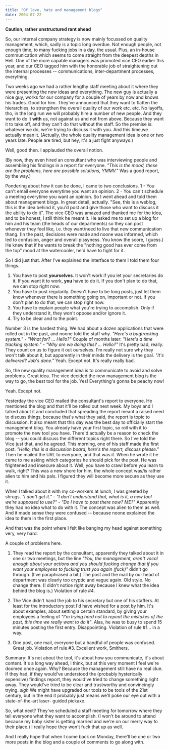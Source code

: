 ```yaml
---
title: "Of love, hate and management blogs"
date: 2004-07-22
---
```


**Caution, rather unstructured rant ahead**

So, our internal company strategy is now mainly focussed on quality management, which, sadly is a topic long overdue. Not enough people, not enough time, to many fucking jobs in a day, the usual. Plus, an in-house communication which seems to come straight from the deepest depths in Hell.
One of the more capable managers was promoted vice CEO earlier this year, and our CEO tagged him with the honorable job of straightening out the internal processes -- communications, inter-department processes, everything.

Two weeks ago we had a rather lengthy staff meeting about it where they were presenting the new ideas and everything. The new guy is actually a nice guy,
works for our company for a couple of years by now and knows his trades. Good for him. They've announced that they want to flatten the hierarchies, to strengthen the overall quality of our work etc. etc. No layoffs, tho, in the long run we will probably hire a number of new people. And they want to do it
**with** us, not against us and not from above. Because they want it to take off, and they can't do that without the staff. So the premise is: whatever we do, we're trying to discuss it with you. And this time,we actually mean it.
(Actually, the whole quality management idea is one or two years late. People are tired, but hey, it's a just fight anyways.)

Well, good then. I applauded the overall notion.

(By now, they even hired an consultant who was interviewing people and assembling his findings in a report for everyone. _"This is the mood, these are the problems, here are possible solutions, YMMV."_ Was a good report, by the way.)

Pondering about how it can be done, I came to two conclusions. 1 - You can't email everyone everytime you want an opinion. 2 - You can't schedule a meeting everytime you want an opinion. So I went ahead and told them about management blogs. In great detail, actually. "See, this is a weblog, this is the idea behind it, you'd post and give those who want to discuss it the ability to do it". The vice CEO was amazed and thanked me for the idea, and to be honest, I still think he meant it. He asked me to set up a blog for him and his team
(the heads of our departments) so they can post whenever they feel like, i.e.
they want/need to live that new communication thang. (In the past, decisions were made and noone was informed, which led to confusion, anger and overall pissyness. You know the score, I guess.) He knew that if he wants to break the
"nothing good has ever come from the top" mood at the watercooler, he'd have to fight for it.

So I did just that. After I've explained the interface to them I told them four things.

1. You have to post **yourselves**. It won't work if you let your secretaries do it. If you want it to work, **you** have to do it. If you don't plan to do that, we can stop right now.
2. You have to post regularily. Doesn't have to be long posts, just let them know whenever there is something going on, important or not. If you don't plan to do that, we can stop right now.
3. You have to explain people what you're trying to accomplish. Only if they understand it, they won't oppose and/or ignore it.
4. Try to be clear and to the point.

Number 3 is the hardest thing. We had about a dozen applications that were rolled out in the past, and noone told the staff why. _"Here's a bugtracking system." - "What for? … Hello?"_ Couple of months later: _"Here's a time tracking system." - "Why are we doing this? … Hello?"_ It's pretty bad,
really. They count on us to figure it out ourselves. I'm really not sure why they won't talk about it, but apparently in their minds the delivery is the goal. _"It's delivered? Job's done."_ Yeah. Except not. It's really really bad.

So, the new quality management idea is to communicate to avoid and solve problems. Great idea. The vice decided the new management blog is the way to go, the best tool for the job. Yes! Everything's gonna be peachy now!

Yeah. Except not.

Yesterday the vice CEO mailed the consultant's report to everyone. He mentioned the blog and that it'll be rolled out next week. My boys and I talked about it and concluded that spreading the report meant a raised need to discuss things, because that's what they said, the report is topic to discussion. It also meant that this day was the best day to officially start the management blog. You already have your first topic, so roll with it to promote the new tool you have. There'd actually be a reason to check the blog
-- you could discuss the different topics right there. So I've told the Vice just that, and he agreed. This morning, one of his staff made the first post.
_"Hello, this is a discussion board, here's the report, discuss please."_ Then he mailed the URL to everyone, and that was it. When he wrote it he came to me asking which categories he should pick for the post. He was frightened and insecure about it. Well, you have to crawl before you learn to walk, right?
This was a new shore for him, the whole concept was/is rather alien to him and his pals. I figured they will become more secure as they use it.

When I talked about it with my co-workers at lunch, I was greeted by shrugs.
_"I don't get it." - "I don't understand that, what is it, a new tool we're supposed to use?" - "Do I have to post there now? ME?"_ Apparently they had no idea what to do with it. The concept was alien to them as well. And it made sense they were confused -- because noone explained the idea to them in the first place.

And that was the point where I felt like banging my head against something very, very hard.

A couple of problems here.

1. They read the report by the consultant, apparently they talked about it in one or two meetings, but the line _"You, the management, aren't vocal enough about your actions and you should fucking change that if you want your employees to fucking trust you again (fuck)"_ didn't go through. (I've paraphrased a bit.) The post and the mail by our head of department was clearly too cryptic and vague again. Old style. No change there. (I didn't notice right away because I knew what the idea behind the blog is.) Violation of rule #4.

2. The Vice didn't hand the job to his secretary but one of his staffers. At least for the introductory post I'd have wished for a post by him. It's about examples, about setting a certain standard, by giving your employees a feeling of _"I'm trying hard not to repeat the mistakes of the past, this time we really want to do it"_. Alas, he was to busy to spend 15 minutes posting the first entry. Disappointing. Violation of rule #1… in a way.

3. One post, one mail, everyone but a handful of people was confused. Great job. Violation of rule #3. Excellent work, Smithers.

Summary: It's not about the tool, it's about how you communicate, it's about content. It's a long way ahead, I think, but at this very moment I feel we're doomed once again. Why? Because the management still have no real clue. If they had, if they would've understood the (probably hysterically expensive)
findings report, they would've tried to change something right away. They would've tried to be clear and trustworthy and convincingly trying. _sigh_ We might have upgraded our tools to be tools of the 21st century, but in the end it probably just means we'll poke our eye out with a state-of-the-art laser-
guided pickaxe.

So, what next? They've scheduled a staff meeting for tomorrow where they tell everyone what they want to accomplish. (I won't be around to attend because my baby sister is getting married and we're on our merry way to their place.) I really hope they won't fuck that up as well.

And I really hope that when I come back on Monday, there'll be one or two more posts in the blog and a couple of comments to go along with.

